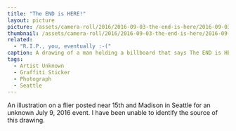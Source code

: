 ```yaml
---
title: "The END is HERE!"
layout: picture
picture: /assets/camera-roll/2016/2016-09-03-the-end-is-here/2016-09-03-the-end-is-here.jpg
thumbnail: /assets/camera-roll/2016/2016-09-03-the-end-is-here/2016-09-03-the-end-is-here-smaller.jpg
related:
  - "R.I.P., you, eventually :-("
caption: A drawing of a man holding a billboard that says The END is HERE!
tags:
  - Artist Unknown
  - Graffiti Sticker
  - Photograph
  - Seattle
---
```


An illustration on a flier posted near 15th and Madison in Seattle for an unknown July 9, 2016 event. I have been unable to identify the source of this drawing.
